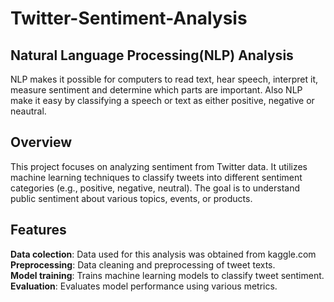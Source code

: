 # Twitter-Sentiment-Analysis
## Natural Language Processing(NLP) Analysis
NLP makes it possible for computers to read text, hear speech, interpret it, measure sentiment and determine which parts are important. Also NLP make it easy by classifying a speech or text as either positive, negative or neautral.


## Overview
This project focuses on analyzing sentiment from Twitter data. It utilizes machine learning techniques to classify tweets into different sentiment categories (e.g., positive, negative, neutral). The goal is to understand public sentiment about various topics, events, or products.

## Features
 **Data colection**: Data used for this analysis was obtained from kaggle.com 
 **Preprocessing**: Data cleaning and preprocessing of tweet texts.<br>
 **Model training**: Trains machine learning models to classify tweet sentiment.<br>
 **Evaluation**: Evaluates model performance using various metrics.
